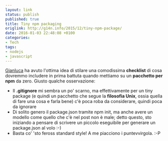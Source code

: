 ```yaml
---
layout: link
status: publish
published: true
title: Tiny npm packaging
origlink: http://g14n.info/2015/12/tiny-npm-package/
date: 2016-01-03 22:48:08 +0100
categories: 
- Tech
tags: 
- nodejs
- javascript
---
```


[Gianluca](http://g14n.info/) ha avuto l'ottima idea di stilare una comodissima **checklist** di cosa dovremmo includere in prima battuta quando mettiamo su un **pacchetto per npm** da zero. Giusto qualche osservazione: 

- Il **.gitignore** mi sembra un po' scarno, ma effettivamente per un tiny package (e quindi un pacchetto che segue la **filosofia Unix**, ossia quella di fare una cosa e farla bene) c'è poca roba da considerare, quindi poca da ignorare
- Di solito genero il package.json tramite npm init, ma anche avere un modello come quello che c'è nel post non è male; detto questo, sto iniziando a pensare di scrivere un piccolo eseguibile per generare un package.json al volo :-)
- Basta co' 'sto feross standard style! A me piacciono i puntevvirgola. :-P

